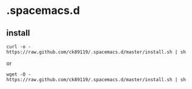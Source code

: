 # .spacemacs.d

## install

    curl -o - https://raw.github.com/ck89119/.spacemacs.d/master/install.sh | sh

or

    wget -O - https://raw.github.com/ck89119/.spacemacs.d/master/install.sh | sh
